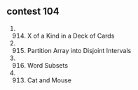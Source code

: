 ## contest 104 ##  
1) 914. X of a Kind in a Deck of Cards
2) 915. Partition Array into Disjoint Intervals
3) 916. Word Subsets
4) 913. Cat and Mouse
